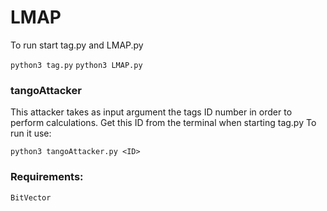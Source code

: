 # LMAP

To run start tag.py and LMAP.py

`python3 tag.py`
`python3 LMAP.py`

### tangoAttacker
This attacker takes as input argument the tags ID number in order to perform calculations. Get this ID from the terminal when starting tag.py
To run it use:

`python3 tangoAttacker.py <ID>`

### Requirements:
`BitVector`
